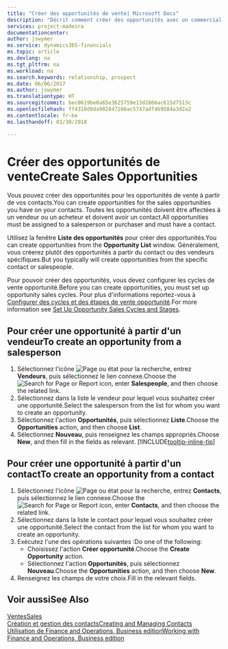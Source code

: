 ```yaml
---
title: "Créer des opportunités de vente| Microsoft Docs"
description: "Décrit comment créer des opportunités avec un commercial ou un contact dans Finance and Operations, Business edition."
services: project-madeira
documentationcenter: 
author: jswymer
ms.service: dynamics365-financials
ms.topic: article
ms.devlang: na
ms.tgt_pltfrm: na
ms.workload: na
ms.search.keywords: relationship, prospect
ms.date: 06/06/2017
ms.author: jswymer
ms.translationtype: HT
ms.sourcegitcommit: bec0619be0a65e3625759e13d2866ac615d7513c
ms.openlocfilehash: ff4318d9da902847166ac5747adf469584a3d2a2
ms.contentlocale: fr-be
ms.lasthandoff: 01/30/2018

---
```

# <a name="create-sales-opportunities"></a><span data-ttu-id="82ce7-103">Créer des opportunités de vente</span><span class="sxs-lookup"><span data-stu-id="82ce7-103">Create Sales Opportunities</span></span>
<span data-ttu-id="82ce7-104">Vous pouvez créer des opportunités pour les opportunités de vente à partir de vos contacts.</span><span class="sxs-lookup"><span data-stu-id="82ce7-104">You can create opportunities for the sales opportunities you have on your contacts.</span></span> <span data-ttu-id="82ce7-105">Toutes les opportunités doivent être affectées à un vendeur ou un acheteur et doivent avoir un contact.</span><span class="sxs-lookup"><span data-stu-id="82ce7-105">All opportunities must be assigned to a salesperson or purchaser and must have a contact.</span></span>

<span data-ttu-id="82ce7-106">Utilisez la fenêtre **Liste des opportunités** pour créer des opportunités.</span><span class="sxs-lookup"><span data-stu-id="82ce7-106">You can create opportunities from the **Opportunity List** window.</span></span> <span data-ttu-id="82ce7-107">Généralement, vous créerez plutôt des opportunités à partir du contact ou des vendeurs spécifiques.</span><span class="sxs-lookup"><span data-stu-id="82ce7-107">But you typically will create opportunities from the specific contact or salespeople.</span></span>

<span data-ttu-id="82ce7-108">Pour pouvoir créer des opportunités, vous devez configurer les cycles de vente opportunité.</span><span class="sxs-lookup"><span data-stu-id="82ce7-108">Before you can create opportunities, you must set up opportunity sales cycles.</span></span> <span data-ttu-id="82ce7-109">Pour plus d'informations reportez-vous à [Configurer des cycles et des étapes de vente opportunité](marketing-how-setup-opportunity-sales-cycles-stages.md).</span><span class="sxs-lookup"><span data-stu-id="82ce7-109">For more information see [Set Up Opportunity Sales Cycles and Stages](marketing-how-setup-opportunity-sales-cycles-stages.md).</span></span>

## <a name="to-create-an-opportunity-from-a-salesperson"></a><span data-ttu-id="82ce7-110">Pour créer une opportunité à partir d'un vendeur</span><span class="sxs-lookup"><span data-stu-id="82ce7-110">To create an opportunity from a salesperson</span></span>
1. <span data-ttu-id="82ce7-111">Sélectionnez l'icône ![Page ou état pour la recherche](media/ui-search/search_small.png "Page ou état pour la recherche"), entrez **Vendeurs**, puis sélectionnez le lien connexe.</span><span class="sxs-lookup"><span data-stu-id="82ce7-111">Choose the ![Search for Page or Report](media/ui-search/search_small.png "Search for Page or Report icon") icon, enter **Salespeople**, and then choose the related link.</span></span>
2. <span data-ttu-id="82ce7-112">Sélectionnez dans la liste le vendeur pour lequel vous souhaitez créer une opportunité.</span><span class="sxs-lookup"><span data-stu-id="82ce7-112">Select the salesperson from the list for whom you want to create an opportunity.</span></span>
3. <span data-ttu-id="82ce7-113">Sélectionnez l'action **Opportunités**, puis sélectionnez **Liste**.</span><span class="sxs-lookup"><span data-stu-id="82ce7-113">Choose the **Opportunities** action, and then choose **List**.</span></span>
4. <span data-ttu-id="82ce7-114">Sélectionnez **Nouveau**, puis renseignez les champs appropriés.</span><span class="sxs-lookup"><span data-stu-id="82ce7-114">Choose **New**, and then fill in the fields as relevant.</span></span> [!INCLUDE[tooltip-inline-tip](includes/tooltip-inline-tip_md.md)]  



## <a name="to-create-an-opportunity-from-a-contact"></a><span data-ttu-id="82ce7-115">Pour créer une opportunité à partir d'un contact</span><span class="sxs-lookup"><span data-stu-id="82ce7-115">To create an opportunity from a contact</span></span>
1. <span data-ttu-id="82ce7-116">Sélectionnez l'icône ![Page ou état pour la recherche](media/ui-search/search_small.png "Page ou état pour la recherche"), entrez **Contacts**, puis sélectionnez le lien connexe.</span><span class="sxs-lookup"><span data-stu-id="82ce7-116">Choose the ![Search for Page or Report](media/ui-search/search_small.png "Search for Page or Report icon") icon, enter **Contacts**, and then choose the related link.</span></span>
2. <span data-ttu-id="82ce7-117">Sélectionnez dans la liste le contact pour lequel vous souhaitez créer une opportunité.</span><span class="sxs-lookup"><span data-stu-id="82ce7-117">Select the contact from the list for whom you want to create an opportunity.</span></span>
3. <span data-ttu-id="82ce7-118">Exécutez l'une des opérations suivantes :</span><span class="sxs-lookup"><span data-stu-id="82ce7-118">Do one of the following:</span></span>
   * <span data-ttu-id="82ce7-119">Choisissez l'action **Créer opportunité**.</span><span class="sxs-lookup"><span data-stu-id="82ce7-119">Choose the **Create Opportunity** action.</span></span>
   * <span data-ttu-id="82ce7-120">Sélectionnez l'action **Opportunités**, puis sélectionnez **Nouveau**.</span><span class="sxs-lookup"><span data-stu-id="82ce7-120">Choose the  **Opportunities** action, and then choose **New**.</span></span>
4. <span data-ttu-id="82ce7-121">Renseignez les champs de votre choix.</span><span class="sxs-lookup"><span data-stu-id="82ce7-121">Fill in the relevant fields.</span></span>

## <a name="see-also"></a><span data-ttu-id="82ce7-122">Voir aussi</span><span class="sxs-lookup"><span data-stu-id="82ce7-122">See Also</span></span>
[<span data-ttu-id="82ce7-123">Ventes</span><span class="sxs-lookup"><span data-stu-id="82ce7-123">Sales</span></span>](sales-manage-sales.md)  
[<span data-ttu-id="82ce7-124">Création et gestion des contacts</span><span class="sxs-lookup"><span data-stu-id="82ce7-124">Creating and Managing Contacts</span></span>](marketing-contacts.md)  
[<span data-ttu-id="82ce7-125">Utilisation de Finance and Operations, Business edition</span><span class="sxs-lookup"><span data-stu-id="82ce7-125">Working with Finance and Operations, Business edition</span></span>](ui-work-product.md)

